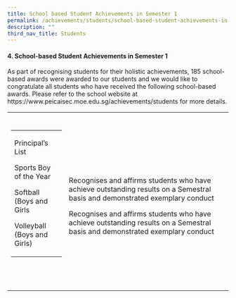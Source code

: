 ```yaml
---
title: School based Student Achievements in Semester 1
permalink: /achievements/students/school-based-student-achievements-in-semester-1/
description: ""
third_nav_title: Students
---
```

<p></p><h4>4.	School-based Student Achievements in Semester 1</h4><p></p>
<p> As part of recognising students for their holistic achievements, 185 school-based awards were awarded to our students and we would like to congratulate all students who have received the following school-based awards. Please refer to the school website at https://www.peicaisec.moe.edu.sg/achievements/students for more details. </p>
<table width="943">
<tbody>
<tr>
<td width="20%">
<p><strong></strong></p>
</td>
<td width="60%">
<p><strong></strong></p>
</td>
</tr>
<tr>
<td width="20%">
<table>
<tbody>
<tr>
<td>
<p>Principal’s List </p>
<p>Sports Boy of the Year</p>
<p>Softball (Boys and Girls</p>
<p>Volleyball (Boys and Girls)</p>
</td>
</tr>
</tbody>
</table>
<p><br><br></p>
</td>
<td width="60%">
<p>Recognises and affirms students who have achieve outstanding results on a Semestral basis and demonstrated exemplary conduct </p>
<p>Recognises and affirms students who have achieve outstanding results on a Semestral basis and demonstrated exemplary conduct </p>
</td>

</tr>
</tbody>
</table>